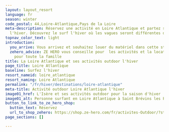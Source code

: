 ```yaml
---
layout: layout_resort
language: fr
season: winter
code_postal: 44,Loire-Atlantique,Pays de la Loire
meta-description: Réservez une activité en Loire Atlantique et partez surfer les vagues
  l'hiver. Découvrez le surf l'hiver où les vagues seront différentes de l'été.
topnav_color_text: light
introduction:
  you_arrive: Vous arrivez et souhaitez louer du matériel dans cette station.
  zehero_advice: ZE HERO vous conseille pour  les activités et la location des équipements
    pour toute la famille
title: La Loire Atlantique et ses activités outdoor l'hiver
page_title: Loire Atlantique
baseline: Surfez l'hiver
resort_nameid: loire_atlantique
resort_naming: Loire Atlantique
permalink: "/fr/hiver/destinations/loire-atlantique"
meta-title: Activité outdoor Loire Atlantique l'hiver
image01_href: L'Isère et ses activités outdoor pour la saison d'hiver
image01_alt: Personne surfant en Loire Atlantique à Saint Brévins les Pins
button_to_link_to_ze_hero_shop:
  button_text: Réservez
  url_to_shop_zehero: https://shop.ze-hero.com/fr/activites-Outdoor/?station=Loire+Atlantique+%2844%29&calessonstype=all&catypegenderlistsummer=all&calessonsactivitytype=all&start-date=
page_sections: []

---
```

